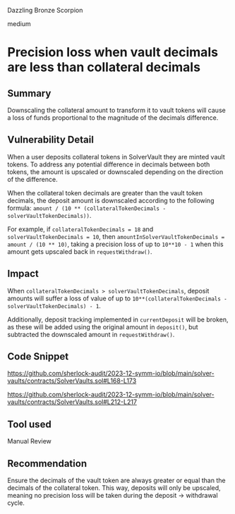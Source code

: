 Dazzling Bronze Scorpion

medium

# Precision loss when vault decimals are less than collateral decimals

## Summary

Downscaling the collateral amount to transform it to vault tokens will cause a loss of funds proportional to the magnitude of the decimals difference.

## Vulnerability Detail

When a user deposits collateral tokens in SolverVault they are minted vault tokens. To address any potential difference in decimals between both tokens, the amount is upscaled or downscaled depending on the direction of the difference.

When the collateral token decimals are greater than the vault token decimals, the deposit amount is downscaled according to the following formula: `amount / (10 ** (collateralTokenDecimals - solverVaultTokenDecimals))`. 

For example, if `collateralTokenDecimals = 18` and `solverVaultTokenDecimals = 10`, then `amountInSolverVaultTokenDecimals = amount / (10 ** 10)`, taking a precision loss of up to `10**10 - 1` when this amount gets upscaled back in `requestWithdraw()`.

## Impact

When `collateralTokenDecimals > solverVaultTokenDecimals`, deposit amounts will suffer a loss of value of up to `10**(collateralTokenDecimals - solverVaultTokenDecimals) - 1`.

Additionally, deposit tracking implemented in `currentDeposit` will be broken, as these will be added using the original amount in `deposit()`, but subtracted the downscaled amount in `requestWithdraw()`.

## Code Snippet

https://github.com/sherlock-audit/2023-12-symm-io/blob/main/solver-vaults/contracts/SolverVaults.sol#L168-L173

https://github.com/sherlock-audit/2023-12-symm-io/blob/main/solver-vaults/contracts/SolverVaults.sol#L212-L217

## Tool used

Manual Review

## Recommendation

Ensure the decimals of the vault token are always greater or equal than the decimals of the collateral token. This way, deposits will only be upscaled, meaning no precision loss will be taken during the deposit -> withdrawal cycle.
